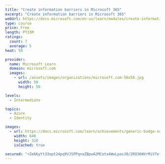 ```yaml
---
title: "Create information barriers in Microsoft 365"
excerpt: "Create information barriers in Microsoft 365"
webUrl: https://docs.microsoft.com/en-us/learn/modules/create-information-barriers-microsoft-365/
type: course
price: Free
length: PT33M
ratings:
  count: 7
  average: 5
heat: 50

provider:
  name: Microsoft Learn
  domain: microsoft.com
  images:
    - url: /assets/images/organizations/microsoft.com-50x50.jpg
      width: 50
      height: 50

levels:
  - Intermediate

topics:
  - Azure
  - Identity

images:
  - url: https://docs.microsoft.com/learn/achievements/generic-badge-social.png
    width: 640
    height: 320
    isCached: true

secured: "+Ze6KyYt33opt24pq9VJSPPqnaZBpwA2MCota4WwLpasJ0/2RO3KWVrMiV7ef7w10IKc88kHkns7uyWioEoyXtISeqAsutSnXDV7D5rvnTdxb/fx8akr9ZFQy52om5GJ6H2HdCbFaoDQVhCKaXYS/WzQZwfdaUHunu+It+FpXbAh32yqivSNt4Y3IikiCrHQUiNqzKXwNP9BnOnooRPTiRPXHUYrVPYP4Q5YyVIiXqedE1W5rlJu6L+AVdsZgqlFkNnHciwgHPyiCEFtw4QDa3f/lRkxf3YUZNNaZFjUQL8yuvFH8lkecCeuNJdu/MFhFlkRbSG+dCt+EkezfXYJRWuWMqC8Z6wt+wtInzxhaw6jghYRjmtMMV/G2LzF1yM4fLQmXos1t3nbdX9GVznlNX5fvCfjarWbMQQqM4cFnS0=;2VS1v5rR4cgrP/f0OObaaQ=="
---
```


